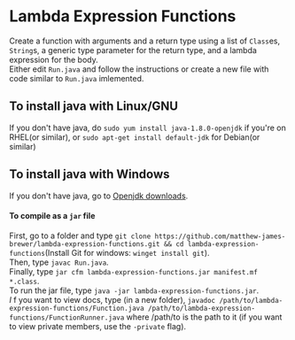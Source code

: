 # Lambda Expression Functions
Create a function with arguments and a return type using a list of `Class`es, `String`s, a generic type parameter for the return type, and a lambda expression for the body.\
Either edit `Run.java` and follow the instructions or create a new file with code similar to `Run.java` imlemented.
## To install java with Linux/GNU
If you don't have java, do `sudo yum install java-1.8.0-openjdk` if you're on RHEL(or similar), or `sudo apt-get install default-jdk` for Debian(or similar)
## To install java with Windows
If you don't have java, go to [Openjdk downloads](https://jdk.java.net).
#### To compile as a `jar` file
First, go to a folder and type `git clone https://github.com/matthew-james-brewer/lambda-expression-functions.git && cd lambda-expression-functions`(Install Git for windows: `winget install git`).\
Then, type `javac Run.java`.\
Finally, type `jar cfm lambda-expression-functions.jar manifest.mf *.class`.\
To run the jar file, type `java -jar lambda-expression-functions.jar`.\
_*I*_ f you want to view docs, type (in a new folder), `javadoc /path/to/lambda-expression-functions/Function.java /path/to/lambda-expression-functions/FunctionRunner.java` where /path/to is the path to it (if you want to view private members, use the `-private` flag).
